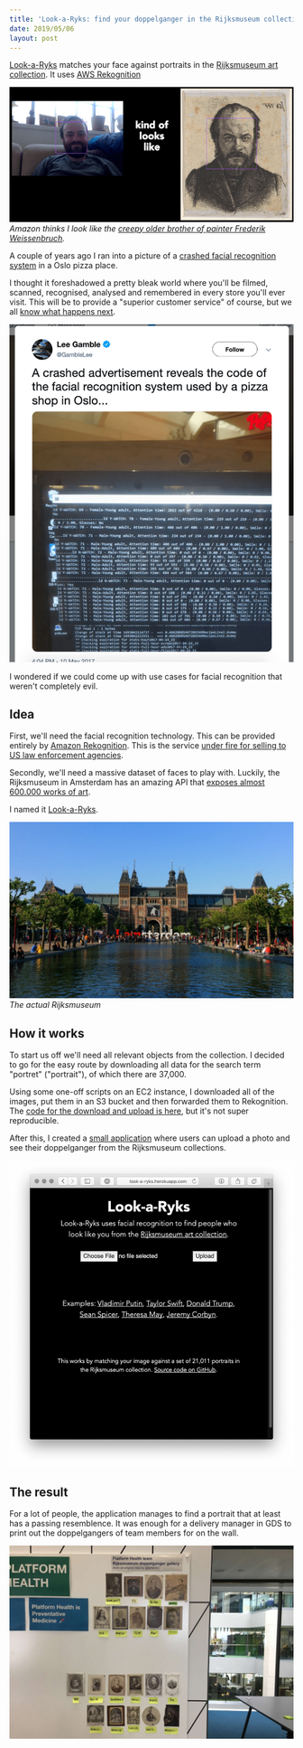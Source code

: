 ```yaml
---
title: 'Look-a-Ryks: find your doppelganger in the Rijksmuseum collection (2017)'
date: 2019/05/06
layout: post
---
```


[Look-a-Ryks](http://look-a-ryks.herokuapp.com) matches your face against portraits in the [Rijksmuseum art collection](https://www.rijksmuseum.nl/en/rijksstudio). It uses [AWS Rekognition](https://aws.amazon.com/rekognition)

![](/media/2019-05-06-look-a-ryks-1.png)
_Amazon thinks I look like the [creepy older brother of painter Frederik Weissenbruch](https://www.rijksmuseum.nl/en/collection/RP-P-1889-A-14501A)._

A couple of years ago I ran into a picture of a [crashed facial recognition system](https://boingboing.net/2017/05/11/public-private-surveillance.html) in a Oslo pizza place.

I thought it foreshadowed a pretty bleak world where you'll be filmed, scanned,  recognised, analysed and remembered in every store you'll ever visit. This will be to provide a "superior customer service" of course, but we all [know what happens next](https://www.bloomberg.com/news/articles/2017-05-19/uber-s-future-may-rely-on-predicting-how-much-you-re-willing-to-pay).

![](/media/2019-05-06-look-a-ryks-2.png)

I wondered if we could come up with use cases for facial recognition that weren't completely evil.

## Idea

First, we'll need the facial recognition technology. This can be provided entirely by [Amazon Rekognition](https://aws.amazon.com/rekognition). This is the service [under fire for selling to US law enforcement agencies](https://techcrunch.com/2019/01/17/amazon-shareholders-want-the-company-to-stop-selling-facial-recognition-to-law-enforcement).

Secondly, we'll need a massive dataset of faces to play with. Luckily, the Rijksmuseum in Amsterdam has an amazing API that [exposes almost 600.000 works of art](https://www.rijksmuseum.nl/en/api).

I named it [Look-a-Ryks](http://look-a-ryks.herokuapp.com).

![](/media/2019-05-06-look-a-ryks-3.jpeg)
_The actual Rijksmuseum_

## How it works

To start us off we'll need all relevant objects from the collection. I decided to go for the easy route by downloading all data for the search term "portret" ("portrait"), of which there are 37,000.

Using some one-off scripts on an EC2 instance, I downloaded all of the images, put them in an S3 bucket and then forwarded them to Rekognition. The [code for the download and upload is here](https://github.com/tijmenb/rijksmuseum-aws-experiment), but it's not super reproducible.

After this, I created a [small application](https://github.com/tijmenb/look-a-ryks) where users can upload a photo and see their doppelganger from the Rijksmuseum collections.

![](/media/2019-05-06-look-a-ryks-4.png)

## The result

For a lot of people, the application manages to find a portrait that at least has a passing resemblence. It was enough for a delivery manager in GDS to print out the doppelgangers of team members for on the wall.

![](/media/2019-05-06-look-a-ryks-5.jpeg)
